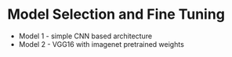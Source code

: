 # Model Selection and Fine Tuning

- Model 1 - simple CNN based architecture
- Model 2 - VGG16 with imagenet pretrained weights
